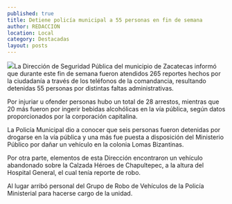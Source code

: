 ```yaml
---
published: true
title: Detiene policía municipal a 55 personas en fin de semana
author: REDACCION
location: Local
category: Destacadas
layout: posts
---
```


![](http://i.imgur.com/2DWCeBcm.jpg)La Dirección de Seguridad Pública del municipio de Zacatecas informó que durante este fin de semana fueron atendidos 265 reportes hechos por la ciudadanía a través de los teléfonos de la comandancia, resultando detenidas 55 personas por distintas faltas administrativas.
 
Por injuriar u ofender personas hubo un total de 28 arrestos, mientras que 20 más fueron por ingerir bebidas alcohólicas en la vía pública, según datos proporcionados por la corporación capitalina.
 
La Policía Municipal dio a conocer que seis personas fueron detenidas por drogarse en la vía pública y una más fue puesta a disposición del Ministerio Público por dañar un vehículo en la colonia Lomas Bizantinas.
 
Por otra parte, elementos de esta Dirección encontraron un vehículo abandonado sobre la Calzada Héroes de Chapultepec, a la altura del Hospital General, el cual tenía reporte de robo.
 
Al lugar arribó personal del Grupo de Robo de Vehículos de la Policía Ministerial para hacerse cargo de la unidad.
